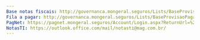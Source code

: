 ```yaml
---
Base notas fiscais: http://governanca.mongeral.seguros/Lists/BaseProvisaoPagamentoNF/ProvisaoPagamentoPorCompetencia.aspx
Fila a pagar: http://governanca.mongeral.seguros/Lists/BaseProvisaoPagamento/0204%20%20Proviso%20%20A%20pagar%20%20Por%20data%20limite%20para%20lanar%20PAGNET%202024%20e%20Por%20responsvel.aspx
PagNet: https://pagnet.mongeral.seguros/Account/Login.aspx?ReturnUrl=%2fMenuTitulo.aspx
NotasTI: https://outlook.office.com/mail/notasti@mag.com.br/
---
```


